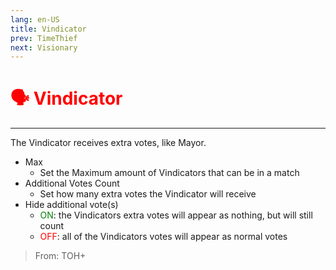 ```yaml
---
lang: en-US
title: Vindicator
prev: TimeThief
next: Visionary
---
```


# <font color="red">🗣️ Vindicator</font> <Badge text="Support" type="tip" vertical="middle"/>
---

The Vindicator receives extra votes, like Mayor.
* Max
  * Set the Maximum amount of Vindicators that can be in a match
* Additional Votes Count
  * Set how many extra votes the Vindicator will receive
* Hide additional vote(s)
  * <font color=green>ON</font>: the Vindicators extra votes will appear as nothing, but will still count
  * <font color=red>OFF</font>: all of the Vindicators votes will appear as normal votes

> From: TOH+